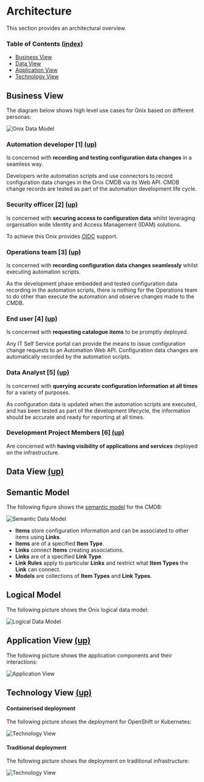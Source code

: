 # Architecture 

This section provides an architectural overview.

<a name="toc"></a>
### Table of Contents [(index)](./../readme.md)

- [Business View](#business-view)
- [Data View](#data-view)
- [Application View](#application-view)
- [Technology View](#technology-view)

<a name="business-view"></a>
## Business View

The diagram below shows high level use cases for Onix based on different personas: 

![Onix Data Model](./pics/onix_arc.png "Onix Architecture") 

### Automation developer [1] [(up)](#toc)
 
Is concerned with **recording and testing configuration data changes** in a seamless way.

Developers write automation scripts and use connectors to record configuration data changes in the Onix CMDB via its Web API.
CMDB change records are tested as part of the automation development life cycle.

### Security officer [2] [(up)](#toc)
 
Is concerned with **securing access to configuration data** whilst leveraging organisation wide Identity and Access Management (IDAM) solutions.

To achieve this Onix provides [OIDC](https://openid.net/connect/) support.

### Operations team [3] [(up)](#toc)

Is concerned with **recording configuration data changes seamlessly** whilst executing automation scripts. 

As the development phase embedded and tested configuration data recording in the automation scripts, there is nothing for the Operations team to do other than execute the automation and observe changes made to the CMDB.

### End user [4] [(up)](#toc)

Is concerned with **requesting catalogue items** to be promptly deployed.

Any IT Self Service portal can provide the means to issue configuration change requests to an Automation Web API.
Configuration data changes are automatically recorded by the automation scripts.

### Data Analyst [5] [(up)](#toc)

Is concerned with **querying accurate configuration information at all times** for a variety of purposes.

As configuration data is updated when the automation scripts are executed, and has been tested as part of the development lifecycle, the information should be accurate and ready for reporting at all times.

### Development Project Members [6] [(up)](#toc)

Are concerned with **having visibility of applications and services** deployed on the infrastructure.

<a name="data-view"></a>
## Data View [(up)](#toc)

<a name="semantic-model"></a>
## Semantic Model 

The following figure shows the [semantic model](https://en.wikipedia.org/wiki/Semantic_data_model) for the CMDB:
 
![Semantic Data Model](./pics/semantic_model.png "Onix Semantic Data Model")

- **Items** store configuration information and can be associated to other items using **Links**.
- **Items** are of a specified **Item Type**.
- **Links** connect **Items** creating associations.
- **Links** are of a specified **Link Type**.
- **Link Rules** apply to particular **Links** and restrict what **Item Types** the **Link** can connect.
- **Models** are collections of **Item Types** and **Link Types**.

<a name="relational-model"></a>
## Logical Model

The following picture shows the Onix logical data model:

![Logical Data Model](./pics/logical_model.png "Onix Relational Data Model")

<a name="application-view"></a>
## Application View [(up)](#toc)

The following picture shows the application components and their interactions:

![Application View](./pics/application_view.png "Application View") 

<a name="technology-view"></a>
## Technology View [(up)](#toc)

#### Containerised deployment

The following picture shows the deployment for OpenShift or Kubernetes:

![Technology View](./pics/openshift.png "Technology View - Containerised") 


#### Traditional deployment

The following picture shows the deployment on traditional infrastructure:

![Technology View](./pics/technology_view.png "Technology View - Traditional") 

